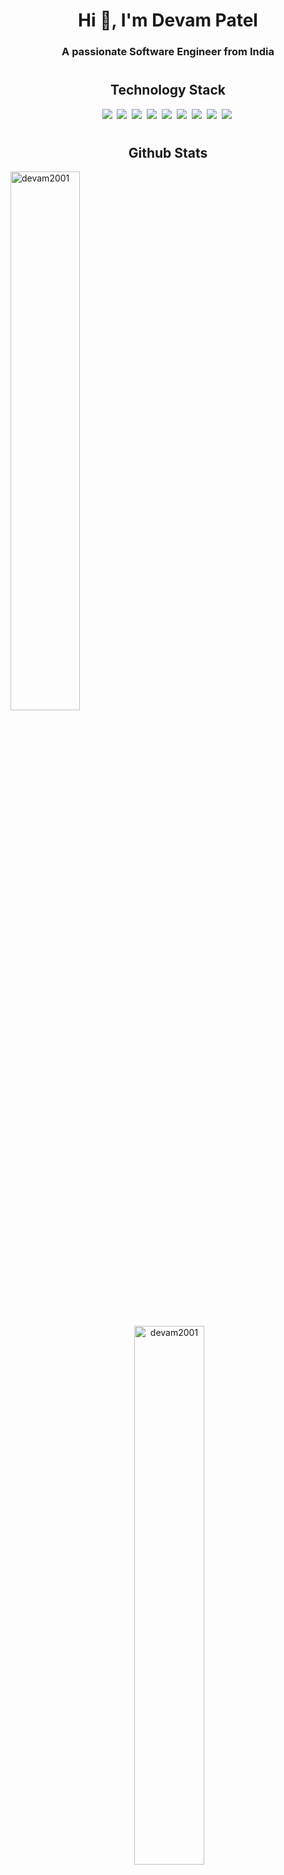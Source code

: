 <h1 align="center">Hi 👋, I'm Devam Patel</h1>
<h3 align="center">A passionate Software Engineer from India</h3>


<h1></h1>

<h2 align='center'>Technology Stack</h2>

<p align='center'>
<p align="center">
  <img src='https://img.shields.io/badge/C-423f6d.svg?style=for-the-badge&logo=c&logoColor=e919ec'>&nbsp;
  <img src='https://img.shields.io/badge/C++-423f6d.svg?style=for-the-badge&logo=c%2B%2B&logoColor=e919ec'>&nbsp;
  <img src='https://img.shields.io/badge/python-423f6d.svg?style=for-the-badge&logo=python&logoColor=e919ec'>&nbsp;
  <img src='https://img.shields.io/badge/git-423f6d.svg?style=for-the-badge&logo=git&logoColor=e919ec'>&nbsp;
  <img src='https://img.shields.io/badge/Java-423f6d.svg?style=for-the-badge&logo=java&logoColor=e919ec'>&nbsp;
  <img src='https://img.shields.io/badge/HTML5-423f6d.svg?style=for-the-badge&logo=html5&logoColor=e919ec'>&nbsp;
  <img src='https://img.shields.io/badge/CSS3-423f6d.svg?style=for-the-badge&logo=css3&logoColor=e919ec'>&nbsp;
  <img src='https://img.shields.io/badge/R-423f6d.svg?style=for-the-badge&logo=r&logoColor=e919ec'>&nbsp;
  <img src='https://img.shields.io/badge/MySql-423f6d.svg?style=for-the-badge&logo=mysql&logoColor=e919ec'>&nbsp;

</p>

<h1></h1>

<h2 align='center'>Github Stats</h2>

<p align='center'>
<p align='left'><img width = "47%" src="https://github-readme-stats.vercel.app/api?username=devam2001&show_icons=true&locale=en&theme=outrun" alt="devam2001" /></p>
<p align='center'>&nbsp;<img width = "47%"  src="https://github-readme-streak-stats.herokuapp.com/?user=devam2001&background=141439&dates=8080fe&fire=goldenrod&ring=goldenrod&stroke=fuchsia&currStreakLabel=goldenrod&sideNums=8080fe&currStreakNum=8080fe&sideLabels=goldenrod" alt="devam2001" /></p>
<p align='center'><img width = "47%" src="https://github-readme-stats.vercel.app/api/top-langs?username=devam2001&show_icons=true&locale=en&layout=compact&theme=outrun" alt="devam2001" /></p>
